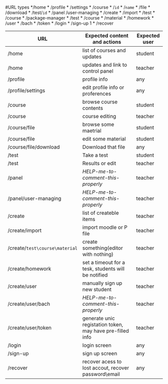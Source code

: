 #URL types
*/home
	* /profile
		* /settings
	* /course
		* /`id`
		* /`name` 
			* /file
				* /download
	* /test/`id`
	* /panel
		/user-managing
	* /create
		* /import
			* /test
			* /course
			* /package-manager
		* /test
		* /course
		* /material
		* /homework
		* /user
			* /bach
			* /token
	* /login
		* /sign-up
1	* /recover

|URL|Expected content and actions|Expected user
|---|---|---|
|/home|list of courses and updates|student|
|/home|updates and link to control panel|teacher|
|/profile|profile info|any|
|/profile/settings|edit profile info or proferences|any|
|/course|browse course contents|student|
|/course|course editing|teacher|
|/course/file|browse some maetrial|student|
|/course/file|edit some material|student|
|/course/file/download|Download that file|any|
|/test|Take a test|student|
|/test|Results or edit|teacher|
|/panel|_HELP-me-to-comment-this-properly_|teacher|
|/panel/user-managing|_HELP-me-to-comment-this-properly_|teacher|
|/create|list of createble items|teacher|
|/create/import|import moodle or P file|teacher|
|/create/`test\course\material`|create something(editor with nothing)|teacher|
|/create/homework|set a timeout for a tesk, students will be notified|teacher|
|/create/user|manually sign up new student|teacher|
|/create/user/bach|_HELP-me-to-comment-this-properly_|teacher|
|/create/user/token|generate unic registation token, may have pre-filled info|teacher|
|/login|login screen|any|
|/sign-up|sign up screen|any|
|/recover|recover acess to lost accout, recover password\email|any|

